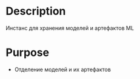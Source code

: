 # Description
Инстанс для хранения моделей и артефактов ML

# Purpose
+ Отделение моделей и их артефактов